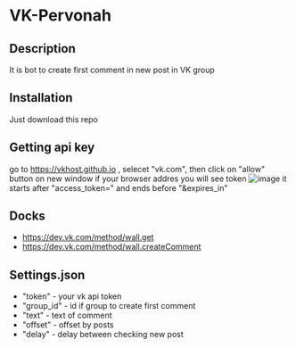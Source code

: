 # VK-Pervonah

## Description
It is bot to create first comment in new post in VK group

## Installation
Just download this repo

## Getting api key
go to https://vkhost.github.io , selecet "vk.com", then click on "allow" button on new window
if your browser addres you will see token ![image](https://user-images.githubusercontent.com/58441229/187542302-d5d4f522-dd02-4f8c-8e86-53889e61f61e.png)
it starts after "access_token=" and ends before "&expires_in"


## Docks
- https://dev.vk.com/method/wall.get 
- https://dev.vk.com/method/wall.createComment

## Settings.json
- "token" - your vk api token
- "group_id" - id if group to create first comment
- "text" - text of comment
- "offset" - offset by posts
- "delay" - delay between checking new post
